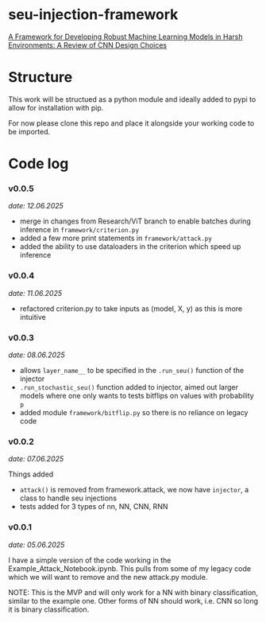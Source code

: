 # seu-injection-framework
[A Framework for Developing Robust Machine Learning Models in Harsh Environments: A Review of CNN Design Choices](https://research-information.bris.ac.uk/en/publications/a-framework-for-developing-robust-machine-learning-models-in-hars)

# Structure

This work will be structued as a python module and ideally added to pypi to allow for installation with pip.

For now please clone this repo and place it alongside your working code to be imported.

# Code log

### v0.0.5
*date: 12.06.2025* 
- merge in changes from Research/ViT branch to enable batches during inference in `framework/criterion.py`
- added a few more print statements in `framework/attack.py`
- added the ability to use dataloaders in the criterion which speed up inference

### v0.0.4
*date: 11.06.2025*
- refactored criterion.py to take inputs as (model, X, y) as this is more intuitive

### v0.0.3
*date: 08.06.2025*
- allows `layer_name__` to be specified in the `.run_seu()` function of the injector
- `.run_stochastic_seu()` function added to injector, aimed out larger models where one only wants to tests bitflips on values with probability `p`
- added module `framework/bitflip.py` so there is no reliance on legacy code

### v0.0.2
*date: 07.06.2025*

Things added 
- `attack()` is removed from framework.attack, we now have `injector`, a class to handle seu injections
- tests added for 3 types of nn, NN, CNN, RNN

### v0.0.1

*date: 05.06.2025*

I have a simple version of the code working in the Example_Attack_Notebook.ipynb. This pulls from some of my legacy code which we will want to remove and the new attack.py module. 

NOTE: This is the MVP and will only work for a NN with binary classification, similar to the example one. Other forms of NN should work, i.e. CNN so long it is binary classification. 